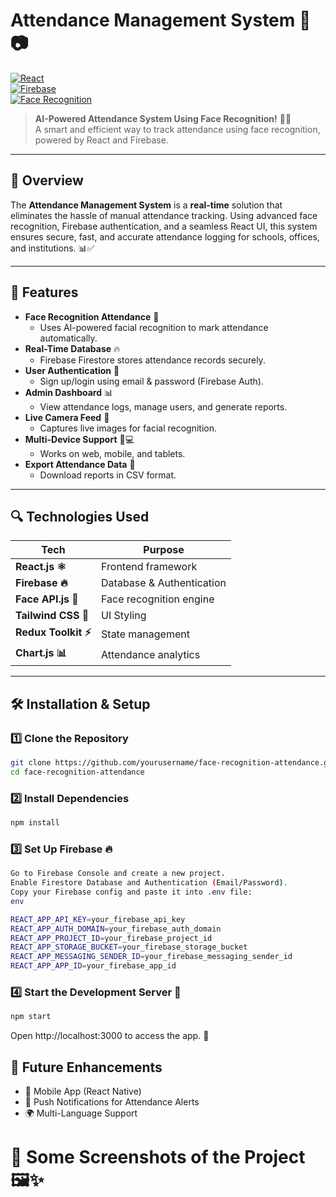 # Attendance Management System 🏫📷  

[![React](https://img.shields.io/badge/React-18.0-blue.svg)](https://reactjs.org/)  
[![Firebase](https://img.shields.io/badge/Firebase-9.0-orange.svg)](https://firebase.google.com/)  
[![Face Recognition](https://img.shields.io/badge/Face--Recognition-Enabled-green.svg)](https://github.com/justadudewhohacks/face-api.js)  

> **AI-Powered Attendance System Using Face Recognition!** 🤖💡  
> A smart and efficient way to track attendance using face recognition, powered by React and Firebase.

---

## 🚀 Overview  

The **Attendance Management System** is a **real-time** solution that eliminates the hassle of manual attendance tracking. Using advanced face recognition, Firebase authentication, and a seamless React UI, this system ensures secure, fast, and accurate attendance logging for schools, offices, and institutions. 📊✅  

---

## 🎯 Features  

- **Face Recognition Attendance** 📸  
  - Uses AI-powered facial recognition to mark attendance automatically.  
- **Real-Time Database** 🔥  
  - Firebase Firestore stores attendance records securely.  
- **User Authentication** 🔐  
  - Sign up/login using email & password (Firebase Auth).  
- **Admin Dashboard** 📊  
  - View attendance logs, manage users, and generate reports.  
- **Live Camera Feed** 🎥  
  - Captures live images for facial recognition.  
- **Multi-Device Support** 📱💻  
  - Works on web, mobile, and tablets.  
- **Export Attendance Data** 📜  
  - Download reports in CSV format.  

---

## 🔍 Technologies Used  

| Tech            | Purpose                           |  
|----------------|---------------------------------|  
| **React.js ⚛️** | Frontend framework              |  
| **Firebase 🔥** | Database & Authentication       |  
| **Face API.js 🤖** | Face recognition engine        |  
| **Tailwind CSS 🎨** | UI Styling                     |  
| **Redux Toolkit ⚡** | State management              |  
| **Chart.js 📊** | Attendance analytics           |  

---

## 🛠️ Installation & Setup  

### 1️⃣ Clone the Repository  
```bash
git clone https://github.com/yourusername/face-recognition-attendance.git
cd face-recognition-attendance
```
### 2️⃣ Install Dependencies
```bash
npm install
```
### 3️⃣ Set Up Firebase 🔥
```bash
Go to Firebase Console and create a new project.
Enable Firestore Database and Authentication (Email/Password).
Copy your Firebase config and paste it into .env file:
env
```
```bash
REACT_APP_API_KEY=your_firebase_api_key
REACT_APP_AUTH_DOMAIN=your_firebase_auth_domain
REACT_APP_PROJECT_ID=your_firebase_project_id
REACT_APP_STORAGE_BUCKET=your_firebase_storage_bucket
REACT_APP_MESSAGING_SENDER_ID=your_firebase_messaging_sender_id
REACT_APP_APP_ID=your_firebase_app_id
```
### 4️⃣ Start the Development Server 🚀
```bash
npm start
```

Open http://localhost:3000 to access the app. 🎉

## 🚀 Future Enhancements
- 📌 Mobile App (React Native)
- 🔔 Push Notifications for Attendance Alerts
- 🌍 Multi-Language Support

# 📸 Some Screenshots of the Project 🖼️✨
